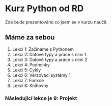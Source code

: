 # Kurz Python od RD
Zde bude prezentováno co jsem se v kurzu naučil.

## Máme za sebou
1. Lekci 1: Začínáme s Pythonem
2. Lekci 2: Datové typy a práce s nimi 1
3. Lekci 3: Datové typy a práce s nimi 2
4. Lekci 4: Podmínky
5. Lekci 5: Cykly
6. Lekci 6: Verzovací systémy 1
7. Lekci 7: Funkce
8. Lekci 8: Knihovny

### Následující lekce je 9: Projekt
